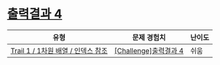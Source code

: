 # [출력결과 4](https://www.codetree.ai/trails/complete/curated-cards/challenge-reading-k201523)

|유형|문제 경험치|난이도|
|---|---|---|
|[Trail 1 / 1차원 배열 / 인덱스 참조](https://www.codetree.ai/trail-info/novice-low/)|[[Challenge]출력결과 4](https://www.codetree.ai/trails/complete/curated-cards/challenge-reading-k201523/)|쉬움|

